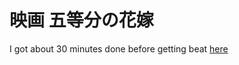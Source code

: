 # 映画 五等分の花嫁
I got about 30 minutes done before getting beat [here](https://www.reddit.com/r/5ToubunNoHanayome/comments/ydw69e/the_quintessential_quintuplets_movie_english_fan/)
